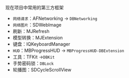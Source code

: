 现在项目中常用的第三方框架

- `网络请求`：AFNetworking  ->  `DBNetworking`
- `网络图片`：SDWebImage
- 刷新：MJRefresh
- 模型转换：MJExtension
- 键盘：IQKeyboardManager
- `HUD`：MBProgressHUD   -> `MBProgressHUD-DBExtension`
- 工具：TFKit ->`DBKit`
- 手势密码锁：`DBLock`
- 轮播图：SDCycleScrollView